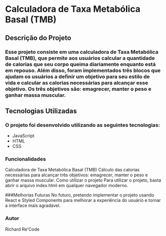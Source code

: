 # Calculadora de Taxa Metabólica Basal (TMB)
## Descrição do Projeto
### Esse projeto consiste em uma calculadora de Taxa Metabólica Basal (TMB), que permite aos usuários calcular a quantidade de calorias que seu corpo queima diariamente enquanto está em repouso. Além disso, foram implementados três blocos que ajudam os usuários a definir um objetivo para seu estilo de vida e calcular as calorias necessárias para alcançar esse objetivo. Os três objetivos são: emagrecer, manter o peso e ganhar massa muscular.

## Tecnologias Utilizadas
### O projeto foi desenvolvido utilizando as seguintes tecnologias:

- JavaScript
- HTML
- CSS

### Funcionalidades
Calculadora de Taxa Metabólica Basal (TMB)
Cálculo das calorias necessárias para alcançar três objetivos: emagrecer, manter o peso e ganhar massa muscular.
Como utilizar o projeto
Para utilizar o projeto, basta abrir o arquivo index.html em qualquer navegador moderno.

###Melhorias Futuras
No futuro, pretendo implementar o projeto usando React e Styled Components para melhorar a experiência do usuário e tornar a interface mais agradável.

### Autor
 Richard Re'Code
